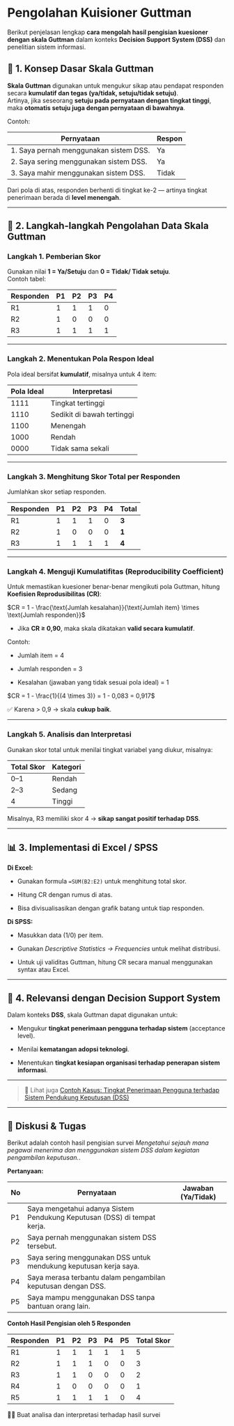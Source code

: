 
# Pengolahan Kuisioner Guttman

Berikut penjelasan lengkap **cara mengolah hasil pengisian kuesioner dengan skala Guttman** dalam konteks **Decision Support System (DSS)** dan penelitian sistem informasi.

## 🎯 1. Konsep Dasar Skala Guttman

**Skala Guttman** digunakan untuk mengukur sikap atau pendapat responden secara **kumulatif dan tegas (ya/tidak, setuju/tidak setuju)**.  
Artinya, jika seseorang **setuju pada pernyataan dengan tingkat tinggi**, maka **otomatis setuju juga dengan pernyataan di bawahnya**.

Contoh:

|Pernyataan|Respon|
|---|---|
|1. Saya pernah menggunakan sistem DSS.|Ya|
|2. Saya sering menggunakan sistem DSS.|Ya|
|3. Saya mahir menggunakan sistem DSS.|Tidak|

Dari pola di atas, responden berhenti di tingkat ke-2 — artinya tingkat penerimaan berada di **level menengah**.

---

## 🧾 2. Langkah-langkah Pengolahan Data Skala Guttman

### **Langkah 1. Pemberian Skor**

Gunakan nilai **1 = Ya/Setuju** dan **0 = Tidak/ Tidak setuju**.  
Contoh tabel:

|Responden|P1|P2|P3|P4|
|---|---|---|---|---|
|R1|1|1|1|0|
|R2|1|0|0|0|
|R3|1|1|1|1|

---

### **Langkah 2. Menentukan Pola Respon Ideal**

Pola ideal bersifat **kumulatif**, misalnya untuk 4 item:

|Pola Ideal|Interpretasi|
|---|---|
|1111|Tingkat tertinggi|
|1110|Sedikit di bawah tertinggi|
|1100|Menengah|
|1000|Rendah|
|0000|Tidak sama sekali|

---

### **Langkah 3. Menghitung Skor Total per Responden**

Jumlahkan skor setiap responden.

|Responden|P1|P2|P3|P4|Total|
|---|---|---|---|---|---|
|R1|1|1|1|0|**3**|
|R2|1|0|0|0|**1**|
|R3|1|1|1|1|**4**|

---

### **Langkah 4. Menguji Kumulatifitas (Reproducibility Coefficient)**

Untuk memastikan kuesioner benar-benar mengikuti pola Guttman, hitung **Koefisien Reprodusibilitas (CR)**:

$CR = 1 - \frac{\text{Jumlah kesalahan}}{\text{Jumlah item} \times \text{Jumlah responden}}$

- Jika **CR ≥ 0,90**, maka skala dikatakan **valid secara kumulatif**.
    

Contoh:

- Jumlah item = 4
    
- Jumlah responden = 3
    
- Kesalahan (jawaban yang tidak sesuai pola ideal) = 1
    

$CR = 1 - \frac{1}{(4 \times 3)} = 1 - 0,083 = 0,917$

✅ Karena > 0,9 → skala **cukup baik**.

---

### **Langkah 5. Analisis dan Interpretasi**

Gunakan skor total untuk menilai tingkat variabel yang diukur, misalnya:

|Total Skor|Kategori|
|---|---|
|0–1|Rendah|
|2–3|Sedang|
|4|Tinggi|

Misalnya, R3 memiliki skor 4 → **sikap sangat positif terhadap DSS**.

---

## 📊 3. Implementasi di Excel / SPSS

**Di Excel:**

- Gunakan formula `=SUM(B2:E2)` untuk menghitung total skor.
    
- Hitung CR dengan rumus di atas.
    
- Bisa divisualisasikan dengan grafik batang untuk tiap responden.
    

**Di SPSS:**

- Masukkan data (1/0) per item.
    
- Gunakan _Descriptive Statistics → Frequencies_ untuk melihat distribusi.
    
- Untuk uji validitas Guttman, hitung CR secara manual menggunakan syntax atau Excel.
    

---

## 🧠 4. Relevansi dengan Decision Support System

Dalam konteks **DSS**, skala Guttman dapat digunakan untuk:

- Mengukur **tingkat penerimaan pengguna terhadap sistem** (acceptance level).
    
- Menilai **kematangan adopsi teknologi**.
    
- Menentukan **tingkat kesiapan organisasi terhadap penerapan sistem informasi**.

---

> 🔎 Lihat juga [Contoh Kasus: Tingkat Penerimaan Pengguna terhadap Sistem Pendukung Keputusan (DSS)](/case/case-guttman-1.md)


---

## 💼 Diskusi & Tugas

Berikut adalah contoh hasil pengisian survei _Mengetahui sejauh mana pegawai menerima dan menggunakan sistem DSS dalam kegiatan pengambilan keputusan._. 

**Pertanyaan:**

|No|Pernyataan|Jawaban (Ya/Tidak)|
|---|---|---|
|P1|Saya mengetahui adanya Sistem Pendukung Keputusan (DSS) di tempat kerja.||
|P2|Saya pernah menggunakan sistem DSS tersebut.||
|P3|Saya sering menggunakan DSS untuk mendukung keputusan kerja saya.||
|P4|Saya merasa terbantu dalam pengambilan keputusan dengan DSS.||
|P5|Saya mampu menggunakan DSS tanpa bantuan orang lain.||

**Contoh Hasil Pengisian oleh 5 Responden**

| Responden | P1  | P2  | P3  | P4  | P5  | Total Skor |
| --------- | --- | --- | --- | --- | --- | ---------- |
| R1        | 1   | 1   | 1   | 1   | 1   | 5          |
| R2        | 1   | 1   | 1   | 0   | 0   | 3          |
| R3        | 1   | 1   | 0   | 0   | 0   | 2          |
| R4        | 1   | 0   | 0   | 0   | 0   | 1          |
| R5        | 1   | 1   | 1   | 1   | 0   | 4          |

🙋‍♂️ Buat analisa dan interpretasi terhadap hasil survei